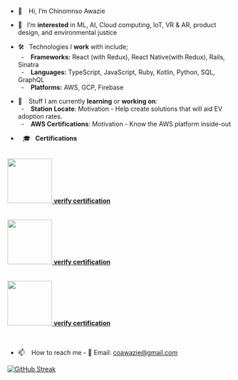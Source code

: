 - 👋 &ensp; Hi, I’m Chinomnso Awazie

- 👀 &ensp;I’m <strong>interested</strong> in ML, AI, Cloud computing, IoT, VR & AR, product design, and environmental justice

- 🛠 &ensp;Technologies I <strong>work</strong> with include;<br/>
&ensp;- &ensp;  <strong>Frameworks:</strong> React (with Redux), React Native(with Redux), Rails, Sinatra<br/>
&ensp;- &ensp;  <strong>Languages:</strong> TypeScript, JavaScript, Ruby, Kotlin, Python, SQL, GraphQL <br/>
&ensp;- &ensp;  <strong>Platforms:</strong> AWS, GCP, Firebase <br/>

- 🌱 &ensp; Stuff I am currently <strong>learning</strong> or <strong>working on</strong>:<br/>
&ensp;- &ensp; <strong>Station Locate</strong>: Motivation - Help create solutions that will aid EV adoption rates.<br/>
&ensp;- &ensp; <strong>AWS Certifications</strong>: Motivation - Know the AWS platform inside-out



- &ensp; 🎓 &ensp;<strong>Certifications</strong> <br/> <br/>

<div classname="flex-row">
 <a href="https://www.credly.com/badges/d3bf7db7-9a41-4082-bab1-152ab9a5dfd2/public_url" target=blank> 
<img src="https://user-images.githubusercontent.com/26738901/204118521-35ff51ce-39fc-465c-acfd-c3fb2c00af1c.png" width="100" height="100"> <strong>verify certification</strong></a><br/><br/><br/>
 
 
<a href="https://www.credly.com/badges/4d7cf330-97e0-4b68-909f-4213e946440a/public_url" target=blank> 
 <img src="https://user-images.githubusercontent.com/26738901/204118634-7bce8d10-6304-427d-86cd-1cd350df0986.png" width="100" height="100"> <strong>verify certification</strong></a><br/><br/><br/>
 
 <a href="https://www.credly.com/badges/464fc7bd-c6e5-46e0-9d24-f03c331d2562/public_url" target=blank>   
  <img src="https://user-images.githubusercontent.com/26738901/204118750-028d6365-1cbd-45a8-8651-f40b309dc448.png" width="100" height="100"> <strong>verify certification</strong></a>
 <br/> <br/> <br/>

 </div>

- 📫 &ensp; How to reach me - 📨 Email: coawazie@gmail.com


<div id="wrap">
 <div> </div>


</div>

<!-- 
[![Readme Card](https://github-readme-stats.vercel.app/api/pin/?username=chinomnsoawazie&repo=AfroPanTrack-frontend)](https://github.com/chinomnsoawazie/github-readme-stats)
<br/>

[![Readme Card](https://github-readme-stats.vercel.app/api/pin/?username=chinomnsoawazie&repo=AfroPanTrack-backend)](https://github.com/chinomnsoawazie/github-readme-stats)
<br/> -->
[![GitHub Streak](https://streak-stats.demolab.com/?user=chinomnsoawazie&currStreakNum=2FD3EB&fire=pink&sideLabels=F00&theme=highcontrast)](https://git.io/streak-stats)
<br/>
<!-- 
[![chinomnsoawazie's wakatime stats](https://github-readme-stats.vercel.app/api/wakatime?username=chinomnsoawazie&layout=compact&custom_title=My+Wakatime+Stats+In+The+Last+30+Days&hide=Makefile,MATLAB,IDEA_MODULE,Groovy,XML,GitIgnore+file,yarn.lock,C++++,Objective-C,textmate,Bash,Text)](https://github.com/chinomnsoawazie/github-readme-stats) -->

